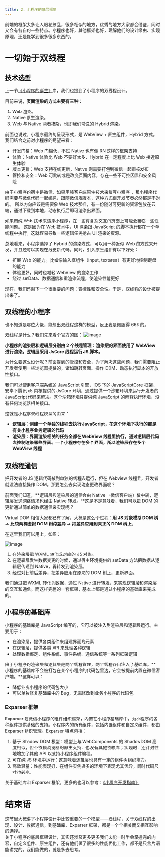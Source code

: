 ```yaml
---
title: 2. 小程序的底层框架
---
```


前端的框架太多让人眼花缭乱，很多相似的地方，优秀的地方大家都会借鉴，同时又会有各自的一些特点。小程序也好，其他框架也好，理解他们的设计缘由、实现原理，还是能学到很多很多东西的。

<!--more-->

# 一切始于双线程

## 技术选型

上一节[《小程序的诞生》](./1-wxapp-generate.md)中，我们也提到了小程序的双线程设计。

目前来说，**页面渲染的方式主要有三种**：

1. Web 渲染。
2. Native 原生渲染。
3. Web 与 Native 两者掺杂，也即我们常说的 Hybrid 渲染。

前面也说过，小程序最终的呈现形式，是 WebView + 原生组件，Hybrid 方式。我们结合之前对小程序的期望来看：

- 开发门槛：Web 门槛低，不过 Native 也有像 RN 这样的框架支持
- 体验：Native 体验比 Web 不要好太多，Hybrid 在一定程度上比 Web 接近原生体验
- 版本更新：Web 支持在线更新，Native 则需要打包到微信一起审核发布
- 管控和安全：Web 可跳转或是改变页面内容，存在一些不可控因素和安全风险

由于小程序的宿主是微信，如果用纯客户端原生技术来编写小程序 ，那小程序代码需要与微信代码一起编包，跟随微信发版本，这种方式跟开发节奏必然都是不对的。
所以方向应该是需要像 Web 技术那样，有一份随时可更新的资源包放在云端，通过下载到本地，动态执行后即可渲染出界面。

如果用纯 Web 技术来渲染小程序，在一些有复杂交互的页面上可能会面临一些性能问题。
这是因为在 Web 技术中，UI 渲染跟 JavaScript 的脚本执行都在一个单线程中执行，这就容易导致一些逻辑任务抢占 UI 渲染的资源。

总地看来，小程序选择了 Hybrid 的渲染方式，可以用一种近似 Web 的方式来开发，并且还可以实现在线更新代码。同时，引入原生组件有以下好处：

- 扩展 Web 的能力。比如像输入框组件（input, textarea）有更好地控制键盘的能力
- 体验更好，同时也减轻 WebView 的渲染工作
- 绕过 setData、数据通信和重渲染流程，使渲染性能更好

现在，我们还剩下一个很重要的问题：管控性和安全性。于是，双线程的设计被提出来了。

## 双线程的小程序

也不知道是哪位大佬，能想出双线程这样的模型，反正我是佩服得 666 的。

双线程是什么？我们先来看个官方的图：
![image](https://github-imglib-1255459943.cos.ap-chengdu.myqcloud.com/%E4%B8%8B%E8%BD%BD.png)

**小程序的渲染层和逻辑层分别由 2 个线程管理：渲染层的界面使用了 WebView 进行渲染，逻辑层采用 JsCore 线程运行 JS 脚本。**

为什么要这么设计呢？前面提到的管控和安全，为了解决这些问题，我们需要阻止开发者使用一些浏览器提供的，诸如跳转页面、操作 DOM、动态执行脚本的开放性接口。

我们可以使用客户端系统的 JavaScript 引擎，iOS 下的 JavaScriptCore 框架，安卓下腾讯 x5 内核提供的 JsCore 环境。通过提供一个沙箱环境来运行开发者的 JavaScript 代码来解决。这个沙箱环境只提供纯 JavaScript 的解释执行环境，没有任何浏览器相关接口。

这就是小程序双线程模型的由来：

- **逻辑层：创建一个单独的线程去执行 JavaScript，在这个环境下执行的都是有关小程序业务逻辑的代码**
- **渲染层：界面渲染相关的任务全都在 WebView 线程里执行，通过逻辑层代码去控制渲染哪些界面。一个小程序存在多个界面，所以渲染层存在多个 WebView 线程**

## 双线程通信

把开发者的 JS 逻辑代码放到单独的线程去运行，但在 Webview 线程里，开发者就没法直接操作 DOM。那要怎么去实现动态更改界面呢？

前面我们知道，**逻辑层和渲染层的通信会由 Native （微信客户端）做中转，逻辑层发送网络请求也经由 Native 转发。**这是不是意味着，我们可以把 DOM 的更新通过简单的数据通信来实现呢？

Virtual DOM 相信大家都已有了解，大概是这么个过程：**用 JS 对象模拟 DOM 树 -> 比较两棵虚拟 DOM 树的差异 -> 把差异应用到真正的 DOM 树上**。

在这里我们可以用上，如图：

![image](https://github-imglib-1255459943.cos.ap-chengdu.myqcloud.com/13333.png)

1. 在渲染层把 WXML 转化成对应的 JS 对象。
2. 在逻辑层发生数据变更的时候，通过宿主环境提供的 setData 方法把数据从逻辑层传递到 Native，再转发到渲染层。
3. 经过对比前后差异，把差异应用在原来的 DOM 树上，更新界面。

我们通过把 WXML 转化为数据，通过 Native 进行转发，来实现逻辑层和渲染层的交互和通信。而这样完整的一套框架，基本上都是通过小程序的基础库来完成的。

## 小程序的基础库

小程序的基础库是 JavaScript 编写的，它可以被注入到渲染层和逻辑层运行。主要用于：

- 在渲染层，提供各类组件来组建界面的元素
- 在逻辑层，提供各类 API 来处理各种逻辑
- 处理数据绑定、组件系统、事件系统、通信系统等一系列框架逻辑

由于小程序的渲染层和逻辑层是两个线程管理，两个线程各自注入了基础库。**小程序的基础库不会被打包在某个小程序的代码包里边，它会被提前内置在微信客户端。**这样可以：

- 降低业务小程序的代码包大小
- 可以单独修复基础库中的 Bug，无需修改到业务小程序的代码包

### Exparser 框架

Exparser 是微信小程序的组件组织框架，内置在小程序基础库中，为小程序的各种组件提供基础的支持。小程序内的所有组件，包括内置组件和自定义组件，都由 Exparser 组织管理。Exparser 特点包括：

1. 基于 Shadow DOM 模型：模型上与 WebComponents 的 ShadowDOM 高度相似，但不依赖浏览器的原生支持，也没有其他依赖库；实现时，还针对性地增加了其他 API 以支持小程序组件编程。
2. 可在纯 JS 环境中运行：这意味着逻辑层也具有一定的组件树组织能力。
3. 高效轻量：性能表现好，在组件实例极多的环境下表现尤其优异，同时代码尺寸也较小。

关于基础库和 Exparser 框架，更多的也可以参考：[《小程序开发指南》](https://developers.weixin.qq.com/ebook?action=get_post_info&token=935589521&volumn=1&lang=zh_CN&book=miniprogram&docid=0000e82f924ca0bb00869a5de5ec0a)

# 结束语

这节里大概讲了小程序设计中比较重要的一个模型——双线程，关于双线程的出现、设计、数据通信，到基础库、Exparser 框架，都是一个个相关而又相互影响的选择。  
关于小程序的底层框架设计，其实还涉及更多更多我们未能一时半会掌握完的内容，自定义组件、原生组件，还有他们做了很多的性能优化工作，都不是只言片语能讲完的。我们能做的，就是多去思考。  
